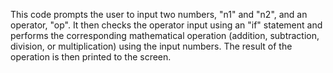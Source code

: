 This code prompts the user to input two numbers, "n1" and "n2", and an operator, "op". It then checks the operator input using an "if" statement and performs the corresponding mathematical operation (addition, subtraction, division, or multiplication) using the input numbers. The result of the operation is then printed to the screen.